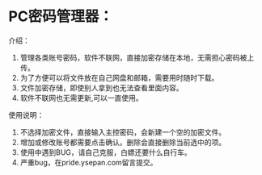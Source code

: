 # PC密码管理器：

介绍：
  1. 管理各类账号密码，软件不联网，直接加密存储在本地，无需担心密码被上传。
  2. 为了方便可以将文件放在自己网盘和邮箱，需要用时随时下载。
  3. 文件加密存储，即使别人拿到也无法查看里面内容。
  4. 软件不联网也无需更新,可以一直使用。

使用说明：
  1. 不选择加密文件，直接输入主控密码，会新建一个空的加密文件。
  2. 增加或修改账号都需要点击确认。删除会直接删除当前选中的项。
  3. 使用中遇到BUG，请自己克服，白嫖还要什么自行车。
  4. 严重bug，在pride.ysepan.com留言提交。
